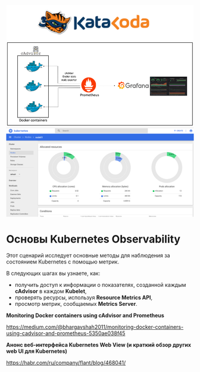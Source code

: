 ![Katacoda Logo](./assets/logo-text-with-head.png)
![cAdvisor](./assets/cAdvisor.png)
![ui-dashboard kubernetes](./assets/ui-dashboard.png)


# Основы Kubernetes Observability #

Этот сценарий исследует основные методы для наблюдения за состоянием Kubernetes с помощью метрик.

В следующих шагах вы узнаете, как:

- получить доступ к информации о показателях, созданной каждым **cAdvisor** в каждом **Kubelet**,
- проверять ресурсы, используя **Resource Metrics API**,
- просмотр метрик, сообщаемых **Metrics Server**.

**Monitoring Docker containers using cAdvisor and Prometheus**

https://medium.com/@bhargavshah2011/monitoring-docker-containers-using-cadvisor-and-prometheus-5350ae038f45

**Анонс веб-интерфейса Kubernetes Web View (и краткий обзор других web UI для Kubernetes)** 

https://habr.com/ru/company/flant/blog/468041/


